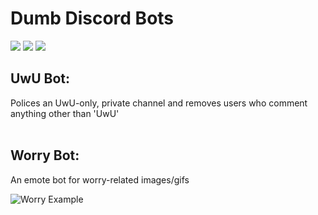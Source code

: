 # Dumb Discord Bots
<span>
	<img src="https://img.shields.io/github/last-commit/hslarson/Discord-Bots" />
	<img src="https://img.shields.io/github/license/hslarson/Discord-Bots" />
	<img src="https://img.shields.io/badge/Stupidity-94.7%25-green" />
</span>
<br>

## UwU Bot:
Polices an UwU-only, private channel and removes users who comment anything other than 'UwU'
<br><br>

## Worry Bot:
An emote bot for worry-related images/gifs

<img src="https://i.ibb.co/6BQYD6k/Worry.png" title="Worry Example" alt="Worry Example" />
